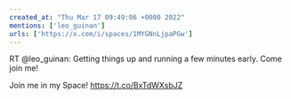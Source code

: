 ```yaml
---
created_at: "Thu Mar 17 09:49:06 +0000 2022"
mentions: ['leo_guinan']
urls: ['https://x.com/i/spaces/1MYGNnLjpaPGw']
---
```


RT @leo_guinan: Getting things up and running a few minutes early. Come join me!

Join me in my Space! https://t.co/BxTdWXsbJZ